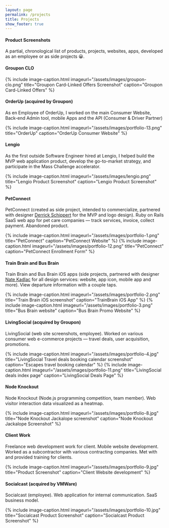```yaml
---
layout: page
permalink: /projects
title: Projects
show_footer: true
---
```


#### Product Screenshots

A partial, chronological list of products, projects, websites, apps, developed as an employee or as side projects 😀.

#### Groupon CLO

{% include image-caption.html imageurl="/assets/images/groupon-clo.png" title="Groupon Card-Linked Offers Screenshot" caption="Groupon Card-Linked Offers" %}

#### OrderUp (acquired by Groupon)

As en Employee of OrderUp, I worked on the main Consumer Website, Back-end Admin tool, mobile Apps and the API (Consumer & Driver Partner)

{% include image-caption.html imageurl="/assets/images/portfolio-13.png" title="OrderUp" caption="OrderUp Consumer Website" %}

#### Lengio

As the first outside Software Engineer hired at Lengio, I helped build the MVP web application product, develop the go-to-market strategy, and participate in the Mass Challenge accelerator.

{% include image-caption.html imageurl="/assets/images/lengio.png" title="Lengio Product Screenshot" caption="Lengio Product Screenshot" %}

#### PetConnect

PetConnect (created as side project, intended to commercialize, partnered with designer <a href="https://dribbble.com/derrrick">Derrick Schippert</a> for the MVP and logo design). Ruby on Rails SaaS web app for pet care companies &mdash; track services, invoice, collect payment. Abandoned product.

{% include image-caption.html imageurl="/assets/images/portfolio-1.png" title="PetConnect" caption="PetConnect Website" %}
{% include image-caption.html imageurl="/assets/images/portfolio-12.png" title="PetConnect" caption="PetConnect Enrollment Form" %}

#### Train Brain and Bus Brain

Train Brain and Bus Brain iOS apps (side projects, partnered with designer <a href="http://www.kadlac.com/">Nate Kadlac</a> for all design services: website, app icon, mobile app and more). View departure information with a couple taps.

{% include image-caption.html imageurl="/assets/images/portfolio-2.png" title="Train Brain iOS screenshot" caption="TrainBrain iOS App" %}
{% include image-caption.html imageurl="/assets/images/portfolio-3.png" title="Bus Brain website" caption="Bus Brain Promo Website" %}

#### LivingSocial (acquired by Groupon)

LivingSocial (web site screenshots, employee). Worked on various consumer web e-commerce projects &mdash; travel deals, user acquisition, promotions.

{% include image-caption.html imageurl="/assets/images/portfolio-4.jpg" title="LivingSocial Travel deals booking calendar screenshot" caption="Escapes travel booking calendar" %}
{% include image-caption.html imageurl="/assets/images/portfolio-11.png" title="LivingSocial deals index page" caption="LivingSocial Deals Page" %}

#### Node Knockout

Node Knockout (Node.js programming competition, team member). Web visitor interaction data visualized as a heatmap.

{% include image-caption.html imageurl="/assets/images/portfolio-8.jpg" title="Node Knockout Jackalope screenshot" caption="Node Knockout Jackalope Screenshot" %}

#### Client Work

Freelance web development work for client. Mobile website development. Worked as a subcontractor with various contracting companies. Met with and provided training for clients.

{% include image-caption.html imageurl="/assets/images/portfolio-9.jpg" title="Product Screenshot" caption="Client Website development" %}

#### Socialcast (acquired by VMWare)

Socialcast (employee). Web application for internal communication. SaaS business model.

{% include image-caption.html imageurl="/assets/images/portfolio-10.jpg" title="Socialcast Product Screenshot" caption="Socialcast Product Screenshot" %}
